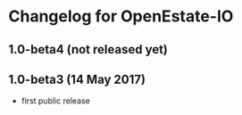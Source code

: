 Changelog for OpenEstate-IO
===========================


1.0-beta4 (not released yet)
----------------------------


1.0-beta3 (14 May 2017)
-----------------------

-   first public release
